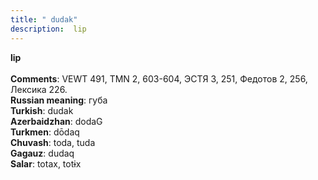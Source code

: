 ```yaml
---
title: " dudak"
description:  lip
---
```

<strong> lip</strong><br><br>
<strong>Comments</strong>:  VEWT 491, TMN 2, 603-604, ЭСТЯ 3, 251, Федотов 2, 256, Лексика 226.<br>
<strong>Russian meaning</strong>:  губа<br>
<strong>Turkish</strong>:  dudak<br>
<strong>Azerbaidzhan</strong>:  dodaG<br>
<strong>Turkmen</strong>:  dōdaq<br>
<strong>Chuvash</strong>:  toda, tuda<br>
<strong>Gagauz</strong>:  dudaq<br>
<strong>Salar</strong>:  totax, totɨx<br>


